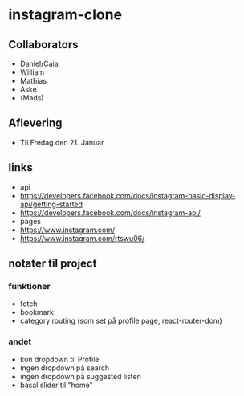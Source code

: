 # instagram-clone

## Collaborators

- Daniel/Caia
- William
- Mathias
- Aske
- (Mads)

## Aflevering

- Til Fredag den 21. Januar

## links

- api
- https://developers.facebook.com/docs/instagram-basic-display-api/getting-started
- https://developers.facebook.com/docs/instagram-api/
- pages
- https://www.instagram.com/
- https://www.instagram.com/rtswu06/

## notater til project

### funktioner

- fetch
- bookmark
- category routing (som set på profile page, react-router-dom)

### andet

- kun dropdown til Profile
- ingen dropdown på search
- ingen dropdown på suggested listen
- basal slider til "home"
